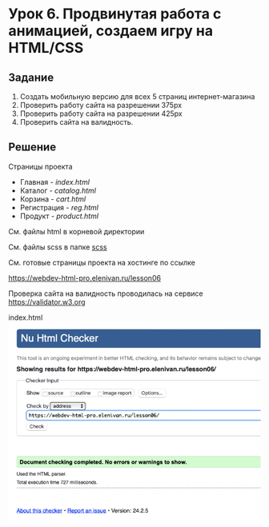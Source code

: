 # Урок 6. Продвинутая работа с анимацией, создаем игру на HTML/CSS

## Задание

1. Создать мобильную версию для всех 5 страниц интернет-магазина
2. Проверить работу сайта на разрешении 375px
3. Проверить работу сайта на разрешении 425px
4. Проверить сайта на валидность.

## Решение

Страницы проекта

- Главная - _index.html_
- Каталог - _catalog.html_
- Корзина - _cart.html_
- Регистрация - _reg.html_
- Продукт - _product.html_

Cм. файлы html в корневой директории

Cм. файлы scss в папке [scss](./scss/)

См. готовые страницы проекта на хостинге по ссылке

https://webdev-html-pro.elenivan.ru/lesson06

Проверка сайта на валидность проводилась на сервисе
https://validator.w3.org

index.html
![](./validatorW3/index.png)
